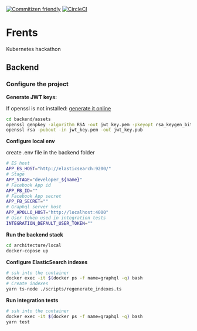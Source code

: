 [![Commitizen friendly](https://img.shields.io/badge/commitizen-friendly-brightgreen.svg)](http://commitizen.github.io/cz-cli/) [![CircleCI](https://circleci.com/gh/frents/core/tree/master.svg?style=shield)](https://circleci.com/gh/frents/core/tree/master) 
# Frents

Kubernetes hackathon  

## Backend

### Configure the project

**Generate JWT keys:**

If openssl is not installed: [generate it online](https://www.csfieldguide.org.nz/en/interactives/rsa-key-generator/)

```bash
cd backend/assets
openssl genpkey -algorithm RSA -out jwt_key.pem -pkeyopt rsa_keygen_bits:512
openssl rsa -pubout -in jwt_key.pem -out jwt_key.pub
```
    
**Configure local env**

create .env file in the backend folder

```bash
# ES host
APP_ES_HOST="http://elasticsearch:9200/"
# Stage
APP_STAGE="developer_${name}"
# Facebook App id
APP_FB_ID=""
# Facebook App secret
APP_FB_SECRET=""
# Graphql server host 
APP_APOLLO_HOST="http://localhost:4000"
# User token used in integration tests
INTEGRATION_DEFAULT_USER_TOKEN=""
```

**Run the backend stack**

```bash
cd architecture/local
docker-copose up
```

**Configure ElasticSearch indexes**

```bash
# ssh into the container
docker exec -it $(docker ps -f name=graphql -q) bash
# Create indexes
yarn ts-node ./scripts/regenerate_indexes.ts
```

**Run integration tests**
```bash
# ssh into the container
docker exec -it $(docker ps -f name=graphql -q) bash
yarn test
```

